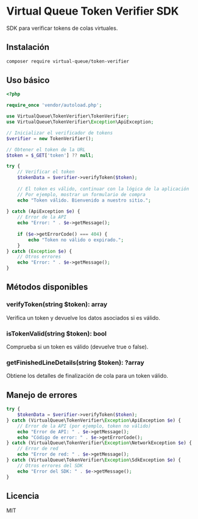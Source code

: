 # Virtual Queue Token Verifier SDK

SDK para verificar tokens de colas virtuales.

## Instalación

```bash
composer require virtual-queue/token-verifier
```

## Uso básico

```php
<?php

require_once 'vendor/autoload.php';

use VirtualQueue\TokenVerifier\TokenVerifier;
use VirtualQueue\TokenVerifier\Exception\ApiException;

// Inicializar el verificador de tokens
$verifier = new TokenVerifier();

// Obtener el token de la URL
$token = $_GET['token'] ?? null;

try {
    // Verificar el token
    $tokenData = $verifier->verifyToken($token);
    
    // El token es válido, continuar con la lógica de la aplicación
    // Por ejemplo, mostrar un formulario de compra
    echo "Token válido. Bienvenido a nuestro sitio.";
    
} catch (ApiException $e) {
    // Error de la API
    echo "Error: " . $e->getMessage();
    
    if ($e->getErrorCode() === 404) {
        echo "Token no válido o expirado.";
    }
} catch (Exception $e) {
    // Otros errores
    echo "Error: " . $e->getMessage();
}
```

## Métodos disponibles

### verifyToken(string $token): array

Verifica un token y devuelve los datos asociados si es válido.

### isTokenValid(string $token): bool

Comprueba si un token es válido (devuelve true o false).

### getFinishedLineDetails(string $token): ?array

Obtiene los detalles de finalización de cola para un token válido.

## Manejo de errores

```php
try {
    $tokenData = $verifier->verifyToken($token);
} catch (VirtualQueue\TokenVerifier\Exception\ApiException $e) {
    // Error de la API (por ejemplo, token no válido)
    echo "Error de API: " . $e->getMessage();
    echo "Código de error: " . $e->getErrorCode();
} catch (VirtualQueue\TokenVerifier\Exception\NetworkException $e) {
    // Error de red
    echo "Error de red: " . $e->getMessage();
} catch (VirtualQueue\TokenVerifier\Exception\SdkException $e) {
    // Otros errores del SDK
    echo "Error del SDK: " . $e->getMessage();
}
```

## Licencia

MIT